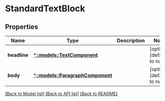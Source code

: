 # StandardTextBlock

## Properties
Name | Type | Description | Notes
------------ | ------------- | ------------- | -------------
**headline** | [***::models::TextComponent**](TextComponent.md) |  | [optional] [default to null]
**body** | [***::models::ParagraphComponent**](ParagraphComponent.md) |  | [optional] [default to null]

[[Back to Model list]](../README.md#documentation-for-models) [[Back to API list]](../README.md#documentation-for-api-endpoints) [[Back to README]](../README.md)


